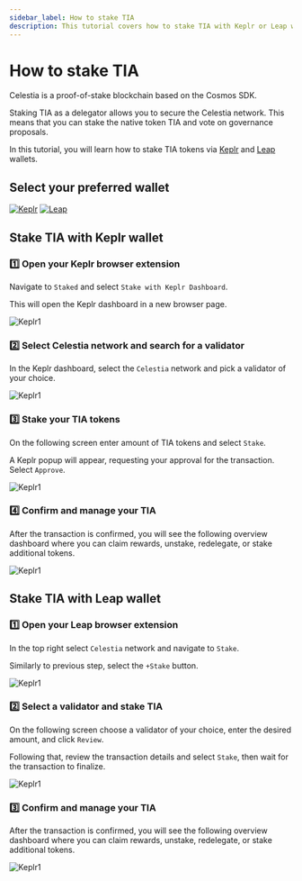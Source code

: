```yaml
---
sidebar_label: How to stake TIA
description: This tutorial covers how to stake TIA with Keplr or Leap wallet
---
```


# How to stake TIA

Celestia is a proof-of-stake blockchain based on the Cosmos SDK.

Staking TIA as a delegator allows you to secure the Celestia network.
This means that you can stake the native token TIA and vote on governance
proposals.

In this tutorial, you will learn how to stake TIA tokens via
[Keplr](https://www.keplr.app/) and [Leap](https://www.leapwallet.io/)
wallets.

## Select your preferred wallet

<!-- markdownlint-disable MD033 -->
<div style="display: inline-block;">
    <a href="#stake-tia-with-keplr-wallet">
    <img src="/img/keplr.png" alt="Keplr">
    </a>
</div>

<div style="display: inline-block;">
    <a href="#stake-tia-with-leap-wallet">
    <img src="/img/leap.png" alt="Leap">
    </a>
</div>

## Stake TIA with Keplr wallet

### :one: Open your Keplr browser extension

Navigate to `Staked` and select `Stake with Keplr Dashboard`.

This will open the Keplr dashboard in a new browser page.

![Keplr1](/img/keplr/keplr1.gif)

### :two: Select Celestia network and search for a validator

In the Keplr dashboard, select the `Celestia` network and pick a
validator of your choice.

![Keplr1](/img/keplr/keplr2.gif)

### :three: Stake your TIA tokens

On the following screen enter amount of TIA tokens and select `Stake`.

A Keplr popup will appear, requesting your approval for the
transaction. Select `Approve`.

![Keplr1](/img/keplr/keplr3.gif)

### :four: Confirm and manage your TIA

After the transaction is confirmed, you will see the following
overview dashboard where you can claim rewards, unstake, redelegate,
or stake additional tokens.

![Keplr1](/img/keplr/keplr4.gif)

## Stake TIA with Leap wallet

### :one: Open your Leap browser extension

In the top right select `Celestia` network and navigate to `Stake`.

Similarly to previous step, select the `+Stake` button.

![Keplr1](/img/leap/leap1.gif)

### :two: Select a validator and stake TIA

On the following screen choose a validator of your choice, enter
the desired amount, and click `Review`.

Following that, review the transaction details and select `Stake`,
then wait for the transaction to finalize.

![Keplr1](/img/leap/leap2.gif)

### :three: Confirm and manage your TIA

After the transaction is confirmed, you will see the following
overview dashboard where you can claim rewards, unstake, redelegate,
or stake additional tokens.

![Keplr1](/img/leap/leap3.gif)
